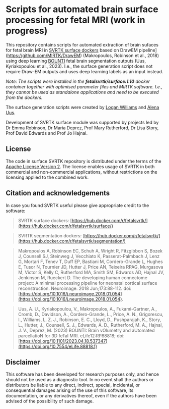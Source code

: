 Scripts for automated brain surface processing for fetal MRI (work in progress)
====================

This repository contains scripts for automated extraction of brain sufaces for fetal brain MRI in [SVRTK surface dockers](https://hub.docker.com/r/fetalsvrtk/surface/) based on DrawEM pipeline](https://github.com/MIRTK/DrawEM) (Makropoulos, Robinson et al., 2018) using deep learning [BOUNTI](https://elifesciences.org/reviewed-preprints/88818) fetal brain segmentation outputs (Uus, Kyriakopoulou et al., 2023). I.e., the surface generation script does not require Draw-EM outputs and uses deep learning labels as an input instead.


_Note: The scripts were installed in the **fetalsvrtk/surface:1.10** docker container together with optimised parameter files and MIRTK software. I.e., they cannot be used as standalone applications and need to be executed from the dockers._  

The surface generation scripts were created by [Logan Williams](https://github.com/lzjwilliams) and [Alena Uus](https://github.com/alenauus).     

Development of SVRTK surface module was supported by projects led by Dr Emma Robinson, Dr Maria Deprez, Prof Mary Rutherford, Dr Lisa Story, Prof David Edwards and Prof Jo Hajnal.


License
-------

The code in surface SVRTK repository is distributed under the terms of the
[Apache License Version 2](http://www.apache.org/licenses/LICENSE-2.0). The license enables usage of SVRTK in both commercial and non-commercial applications, without restrictions on the licensing applied to the combined work.


Citation and acknowledgements
-----------------------------

In case you found SVRTK useful please give appropriate credit to the software:  

> SVRTK surface dockers: [https://hub.docker.com/r/fetalsvrtk/](https://hub.docker.com/r/fetalsvrtk/surface/)

> SVRTK segmentation dockers: [https://hub.docker.com/r/fetalsvrtk/](https://hub.docker.com/r/fetalsvrtk/segmentation/)

> Makropoulos A, Robinson EC, Schuh A, Wright R, Fitzgibbon S, Bozek J, Counsell SJ, Steinweg J, Vecchiato K, Passerat-Palmbach J, Lenz G, Mortari F, Tenev T, Duff EP, Bastiani M, Cordero-Grande L, Hughes E, Tusor N, Tournier JD, Hutter J, Price AN, Teixeira RPAG, Murgasova M, Victor S, Kelly C, Rutherford MA, Smith SM, Edwards AD, Hajnal JV, Jenkinson M, Rueckert D. The developing human connectome project: A minimal processing pipeline for neonatal cortical surface reconstruction. Neuroimage. 2018 Jun;173:88-112. doi: [https://doi.org/10.1016/j.neuroimage.2018.01.054](https://doi.org/10.1016/j.neuroimage.2018.01.054).

> Uus, A. U., Kyriakopoulou, V., Makropoulos, A., Fukami-Gartner, A., Cromb, D., Davidson, A., Cordero-Grande, L., Price, A. N., Grigorescu, I., Williams, L. Z. J., Robinson, E. C., Lloyd, D., Pushparajah, K., Story, L., Hutter, J., Counsell, S. J., Edwards, A. D., Rutherford, M. A., Hajnal, J. V., Deprez, M. (2023) BOUNTI: Brain vOlumetry and aUtomated parcellatioN for 3D feTal MRI. eLife12:RP88818; doi: [https://doi.org/10.1101/2023.04.18.537347](https://doi.org/10.7554/eLife.88818.1)


Disclaimer
-------

This software has been developed for research purposes only, and hence should not be used as a diagnostic tool. In no event shall the authors or distributors be liable to any direct, indirect, special, incidental, or consequential damages arising of the use of this software, its documentation, or any derivatives thereof, even if the authors have been advised of the possibility of such damage.


